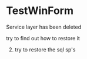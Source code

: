# TestWinForm
Service layer has been deleted

try to find out how to restore it

2. try to restore the sql sp's
